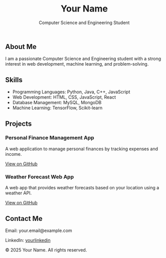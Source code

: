 <!DOCTYPE html>
<html lang="en">
<head>
  <meta charset="UTF-8">
  <meta name="viewport" content="width=device-width, initial-scale=1.0">
  <title>Your Portfolio</title>
  <link rel="stylesheet" href="styles.css">
</head>
<body>
  <header>
    <div class="container">
      <h1>Your Name</h1>
      <p>Computer Science and Engineering Student</p>
    </div>
  </header>

  <section id="about">
    <div class="container">
      <h2>About Me</h2>
      <p>I am a passionate Computer Science and Engineering student with a strong interest in web development, machine learning, and problem-solving.</p>
    </div>
  </section>

  <section id="skills">
    <div class="container">
      <h2>Skills</h2>
      <ul>
        <li>Programming Languages: Python, Java, C++, JavaScript</li>
        <li>Web Development: HTML, CSS, JavaScript, React</li>
        <li>Database Management: MySQL, MongoDB</li>
        <li>Machine Learning: TensorFlow, Scikit-learn</li>
      </ul>
    </div>
  </section>

  <section id="projects">
    <div class="container">
      <h2>Projects</h2>
      <div class="project">
        <h3>Personal Finance Management App</h3>
        <p>A web application to manage personal finances by tracking expenses and income.</p>
        <a href="https://github.com/yourusername/finance-app" target="_blank">View on GitHub</a>
      </div>
      <div class="project">
        <h3>Weather Forecast Web App</h3>
        <p>A web app that provides weather forecasts based on your location using a weather API.</p>
        <a href="https://github.com/yourusername/weather-app" target="_blank">View on GitHub</a>
      </div>
    </div>
  </section>

  <section id="contact">
    <div class="container">
      <h2>Contact Me</h2>
      <p>Email: your.email@example.com</p>
      <p>LinkedIn: <a href="https://www.linkedin.com/in/yourlinkedin" target="_blank">yourlinkedin</a></p>
    </div>
  </section>

  <footer>
    <div class="container">
      <p>&copy; 2025 Your Name. All rights reserved.</p>
    </div>
  </footer>
</body>
</html>

